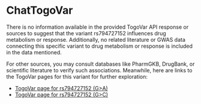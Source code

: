 # ChatTogoVar

There is no information available in the provided TogoVar API response or sources to suggest that the variant rs794727152 influences drug metabolism or response. Additionally, no related literature or GWAS data connecting this specific variant to drug metabolism or response is included in the data mentioned.

For other sources, you may consult databases like PharmGKB, DrugBank, or scientific literature to verify such associations. Meanwhile, here are links to the TogoVar pages for this variant for further exploration:

- [TogoVar page for rs794727152 (G>A)](https://www.ncbi.nlm.nih.gov/clinvar/variation/194555)
- [TogoVar page for rs794727152 (G>C)](https://www.ncbi.nlm.nih.gov/clinvar/variation/1451854) 